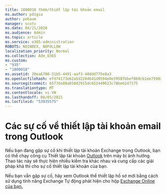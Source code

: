 ```yaml
---
title: 1800018 thêm/thiết lập tài khoản email
ms.author: pdigia
author: pebaum
manager: scotv
ms.date: 04/21/2020
ms.audience: Admin
ms.topic: article
ms.service: o365-administration
ROBOTS: NOINDEX, NOFOLLOW
localization_priority: Normal
ms.collection: Adm_O365
ms.custom:
- "935"
- "1800018"
ms.assetid: 20ea6700-31b5-4491-aaf3-40ddd775e8a3
ms.openlocfilehash: efd74173e62a5d2204641d0594e0e39587bbef869cb1ee7590a3db824a705bd2
ms.sourcegitcommit: b5f7da89a650d2915dc652449623c78be6247175
ms.translationtype: MT
ms.contentlocale: vi-VN
ms.lasthandoff: 08/05/2021
ms.locfileid: "53935575"
---
```

# <a name="problems-setting-up-an-email-account-in-outlook"></a>Các sự cố về thiết lập tài khoản email trong Outlook

Nếu bạn đang gặp sự cố khi thiết lập tài khoản Exchange trong Outlook, bạn có thể chạy công cụ Thiết lập tài khoản [Outlook](https://aka.ms/SaRA-OutlookSetupProfile) trên máy bị ảnh hưởng. Thao tác này sẽ thực hiện nhiều kiểm tra khác nhau và cung cấp các giải pháp khả thi cho sự cố thiết lập tài khoản của bạn.
  
Nếu bạn vẫn gặp sự cố, hãy xem Outlook thể thiết lập hồ sơ mới bằng cách sử dụng tính năng Exchange Tự động phát hiện cho hộp [Exchange Online của bạn.](https://docs.microsoft.com/exchange/troubleshoot/outlook-profiles/cannot-set-up-profile-autodiscover)
  